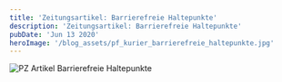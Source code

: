 ```yaml
---
title: 'Zeitungsartikel: Barrierefreie Haltepunkte'
description: 'Zeitungsartikel: Barrierefreie Haltepunkte'
pubDate: 'Jun 13 2020'
heroImage: '/blog_assets/pf_kurier_barrierefreie_haltepunkte.jpg'
---
```

![PZ Artikel Barrierefreie Haltepunkte](/blog_assets/pz_barrierefreie_haltepunkte.jpg)
